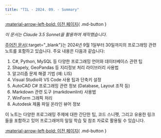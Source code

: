 ```yaml
---
title: "TIL - 2024. 09. - Summary"
---
```


[:material-arrow-left-bold: 이전 페이지](../index.md){ .md-button }

_이 문서는 Claude 3.5 Sonnet을 활용하여 제작했습니다._

[주어진 문서](./2409.md){:target="\_blank"}는 2024년 9월 1일부터 30일까지의 프로그래밍 관련 노트를 포함하고 있습니다. 주요 내용은 다음과 같습니다:

1. C#, Python, MySQL 등 다양한 프로그래밍 언어와 데이터베이스 관련 팁
2. Shapely, GeoPandas 등 지리정보 처리 라이브러리 사용법
3. 알고리즘 문제 해결 기법 (예: LIS)
4. Visual Studio와 VS Code 사용 팁과 단축키 설정
5. AutoCAD C# 프로그래밍 관련 정보 (Database, Layout 조작 등)
6. Markdown 관련 도구 (markdownlint) 사용법
7. WinForm 그래픽 처리
8. Autodesk 제품 파일 온라인 뷰어 정보

이 노트는 다양한 프로그래밍 주제에 대한 간단한 팁, 코드 스니펫, 그리고 유용한 링크들을 포함하고 있어 프로그래머의 일일 학습 및 참조 자료로 활용될 수 있습니다.

[:material-arrow-left-bold: 이전 페이지](../index.md){ .md-button }
